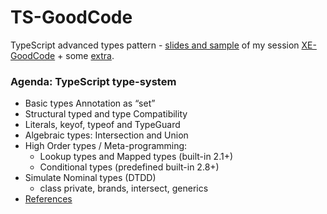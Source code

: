 # TS-GoodCode

TypeScript advanced types pattern - [slides and sample](slides) of my session [XE-GoodCode](https://www.xedotnet.org/eventi/one-day-good-code/) + some [extra](extra).

### Agenda: TypeScript type-system

-   Basic types Annotation as “set”
-   Structural typed and type Compatibility
-   Literals, keyof, typeof and TypeGuard
-   Algebraic types: Intersection and Union
-   High Order types / Meta-programming:
    -   Lookup types and Mapped types (built-in 2.1+)
    -   Conditional types (predefined built-in 2.8+)
-   Simulate Nominal types (DTDD)
    -   class private, brands, intersect, generics
-   [References](slides/20-Reference.md)
